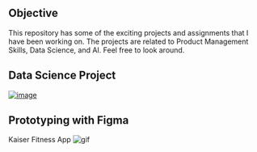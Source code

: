 ## Objective

This repository has some of the exciting projects and assignments that I have been working on. The projects are related to Product Management Skills, Data Science, and AI. Feel free to look around.



## Data Science Project
[![image](https://user-images.githubusercontent.com/64765832/125731982-b00c150a-8769-49c3-9b4a-849815554dc3.png)](https://www.linkedin.com/pulse/battle-neighborhoods-neeraj-baheti-pt-dpt-scs-ocs-cscs/)




## Prototyping with Figma
Kaiser Fitness App
![gif](edgeledger-site.gif)
